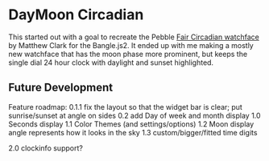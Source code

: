 # DayMoon Circadian
This started out with a goal to recreate the Pebble [Fair Circadian watchface](https://setpebble.com/app/fair-circadian) by  Matthew Clark for the Bangle.js2.
It ended up with me making a mostly new watchface that has the moon phase more prominent, but keeps the single dial 24 hour clock with daylight and sunset highlighted.

## Future Development
Feature roadmap:
0.1.1 fix the layout so that the widget bar is clear;
      put sunrise/sunset at angle on sides
0.2 add Day of week and month display
1.0 Seconds display
1.1 Color Themes (and settings/options)
1.2 Moon display angle represents how it looks in the sky
1.3 custom/bigger/fitted time digits 
 
2.0 clockinfo support?

